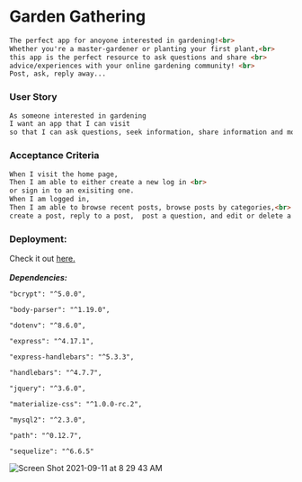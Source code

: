 
# Garden Gathering

```md
The perfect app for anoyone interested in gardening!<br>
Whether you're a master-gardener or planting your first plant,<br>
this app is the perfect resource to ask questions and share <br>
advice/experiences with your online gardening community! <br>
Post, ask, reply away...
```

### User Story
```md
As someone interested in gardening
I want an app that I can visit
so that I can ask questions, seek information, share information and more!
```
### Acceptance Criteria

```md
When I visit the home page,
Then I am able to either create a new log in <br>
or sign in to an exisiting one.
When I am logged in,
Then I am able to browse recent posts, browse posts by categories,<br>
create a post, reply to a post,  post a question, and edit or delete a post.
```

### Deployment:<br>
Check it out [here.](https://salty-ravine-80374.herokuapp.com/)<br><br>
***Dependencies:***<br>
```
"bcrypt": "^5.0.0",
```
```
"body-parser": "^1.19.0",
```
```
"dotenv": "^8.6.0",
```
```
"express": "^4.17.1",
```
```
"express-handlebars": "^5.3.3",
```
```
"handlebars": "^4.7.7",
```
```
"jquery": "^3.6.0",
```
```
"materialize-css": "^1.0.0-rc.2",
```
```
"mysql2": "^2.3.0",
```
```
"path": "^0.12.7",
```
```
"sequelize": "^6.6.5"
```    

![Screen Shot 2021-09-11 at 8 29 43 AM](https://user-images.githubusercontent.com/83424339/132947950-f064a8d6-fc68-49df-aacb-b29455243ff1.png)
